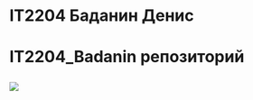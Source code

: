 <h1>IT2204 Баданин Денис<h1>
<body>
<p>IT2204_Badanin репозиторий<p>
<img src= [![{ACF75A76-A5F3-4933-A14D-45AD4B09DE62}](https://github.com/user-attachments/assets/3999ebea-c875-4ed2-8724-bc555e65b323)](https://sun9-66.userapi.com/impg/PugXVPRtJ2IeDNZ53MsIIQVfM1Tc9HXgniRk1g/tpiYe_zlzo0.jpg?size=1080x1014&quality=95&sign=c20c7df3ef73b06d1d4f1217294d02ff&type=album)>
</body>
